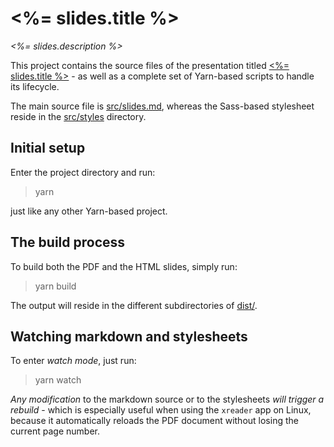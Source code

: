 # <%= slides.title %>

_<%= slides.description %>_

This project contains the source files of the presentation titled [<%= slides.title %>](<%= slides.website %>) - as well as a complete set of Yarn-based scripts to handle its lifecycle.

The main source file is [src/slides.md](src/slides.md), whereas the Sass-based stylesheet reside in the [src/styles](src/styles/) directory.

## Initial setup

Enter the project directory and run:

> yarn

just like any other Yarn-based project.


## The build process

To build both the PDF and the HTML slides, simply run:

> yarn build

The output will reside in the different subdirectories of [dist/](dist/).


## Watching markdown and stylesheets

To enter *watch mode*, just run:

> yarn watch

*Any modification* to the markdown source or to the stylesheets *will trigger a rebuild* - which is especially useful when using the `xreader` app on Linux, because it automatically reloads the PDF document without losing the current page number. 